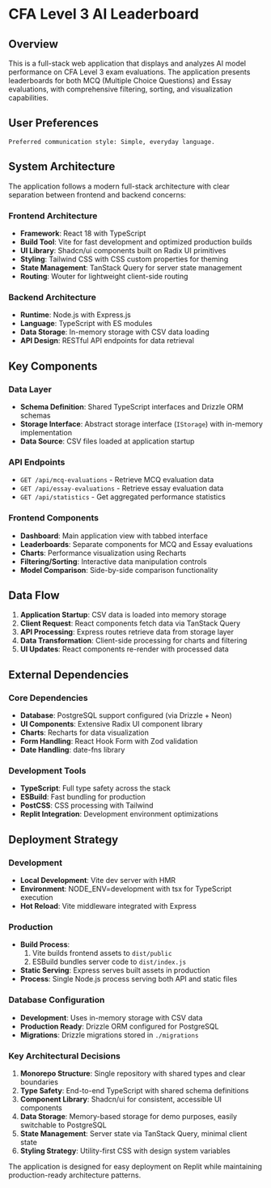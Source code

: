 # CFA Level 3 AI Leaderboard

## Overview

This is a full-stack web application that displays and analyzes AI model performance on CFA Level 3 exam evaluations. The application presents leaderboards for both MCQ (Multiple Choice Questions) and Essay evaluations, with comprehensive filtering, sorting, and visualization capabilities.

## User Preferences

```
Preferred communication style: Simple, everyday language.
```

## System Architecture

The application follows a modern full-stack architecture with clear separation between frontend and backend concerns:

### Frontend Architecture
- **Framework**: React 18 with TypeScript
- **Build Tool**: Vite for fast development and optimized production builds
- **UI Library**: Shadcn/ui components built on Radix UI primitives
- **Styling**: Tailwind CSS with CSS custom properties for theming
- **State Management**: TanStack Query for server state management
- **Routing**: Wouter for lightweight client-side routing

### Backend Architecture
- **Runtime**: Node.js with Express.js
- **Language**: TypeScript with ES modules
- **Data Storage**: In-memory storage with CSV data loading
- **API Design**: RESTful API endpoints for data retrieval

## Key Components

### Data Layer
- **Schema Definition**: Shared TypeScript interfaces and Drizzle ORM schemas
- **Storage Interface**: Abstract storage interface (`IStorage`) with in-memory implementation
- **Data Source**: CSV files loaded at application startup

### API Endpoints
- `GET /api/mcq-evaluations` - Retrieve MCQ evaluation data
- `GET /api/essay-evaluations` - Retrieve essay evaluation data  
- `GET /api/statistics` - Get aggregated performance statistics

### Frontend Components
- **Dashboard**: Main application view with tabbed interface
- **Leaderboards**: Separate components for MCQ and Essay evaluations
- **Charts**: Performance visualization using Recharts
- **Filtering/Sorting**: Interactive data manipulation controls
- **Model Comparison**: Side-by-side comparison functionality

## Data Flow

1. **Application Startup**: CSV data is loaded into memory storage
2. **Client Request**: React components fetch data via TanStack Query
3. **API Processing**: Express routes retrieve data from storage layer
4. **Data Transformation**: Client-side processing for charts and filtering
5. **UI Updates**: React components re-render with processed data

## External Dependencies

### Core Dependencies
- **Database**: PostgreSQL support configured (via Drizzle + Neon)
- **UI Components**: Extensive Radix UI component library
- **Charts**: Recharts for data visualization
- **Form Handling**: React Hook Form with Zod validation
- **Date Handling**: date-fns library

### Development Tools
- **TypeScript**: Full type safety across the stack
- **ESBuild**: Fast bundling for production
- **PostCSS**: CSS processing with Tailwind
- **Replit Integration**: Development environment optimizations

## Deployment Strategy

### Development
- **Local Development**: Vite dev server with HMR
- **Environment**: NODE_ENV=development with tsx for TypeScript execution
- **Hot Reload**: Vite middleware integrated with Express

### Production  
- **Build Process**: 
  1. Vite builds frontend assets to `dist/public`
  2. ESBuild bundles server code to `dist/index.js`
- **Static Serving**: Express serves built assets in production
- **Process**: Single Node.js process serving both API and static files

### Database Configuration
- **Development**: Uses in-memory storage with CSV data
- **Production Ready**: Drizzle ORM configured for PostgreSQL
- **Migrations**: Drizzle migrations stored in `./migrations`

### Key Architectural Decisions

1. **Monorepo Structure**: Single repository with shared types and clear boundaries
2. **Type Safety**: End-to-end TypeScript with shared schema definitions
3. **Component Library**: Shadcn/ui for consistent, accessible UI components
4. **Data Storage**: Memory-based storage for demo purposes, easily switchable to PostgreSQL
5. **State Management**: Server state via TanStack Query, minimal client state
6. **Styling Strategy**: Utility-first CSS with design system variables

The application is designed for easy deployment on Replit while maintaining production-ready architecture patterns.